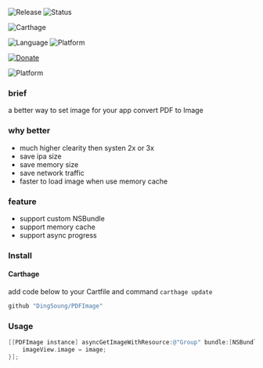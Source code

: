 ![Release](https://img.shields.io/github/release/DingSoung/PDFImage.svg)
![Status](https://travis-ci.org/DingSoung/PDFImage.svg?branch=master)

![Carthage](https://img.shields.io/badge/Carthage-compatible-yellow.svg?style=flat)

![Language](https://img.shields.io/badge/Swift-4-FFAC45.svg?style=flat)
![Platform](http://img.shields.io/badge/Platform-iOS|tvOS|macOS|watchOS-E9C2BD.svg?style=flat)

[![Donate](https://img.shields.io/badge/Donate-PayPal-9EA59D.svg)](https://paypal.me/DingSongwen)


![Platform](http://img.shields.io/badge/Platform-iOS|tvOS|macOS|watchOS-E9C2BD.svg?style=flat)
### brief
a better way to set image for your app
convert PDF to Image

### why better
* much higher clearity then systen 2x or 3x
* save ipa size
* save memory size
* save network traffic
* faster to load image when use memory cache

### feature
* support custom NSBundle
* support memory cache
* support async progress

### Install

#### Carthage

add code below to your Cartfile and command `carthage update`

```swift
github "DingSoung/PDFImage" 
```
### Usage

```objective-c
[[PDFImage instance] asyncGetImageWithResource:@"Group" bundle:[NSBundle mainBundle] page:1 size:imageView.bounds.size mainQueueBlock:^(UIImage *image) {
    imageView.image = image;
}];
```

